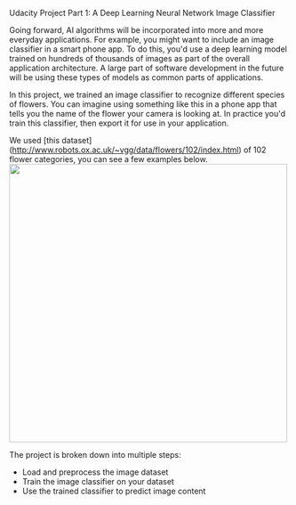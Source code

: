 Udacity Project 
Part 1:  A Deep Learning Neural Network Image Classifier

Going forward, AI algorithms will be incorporated into more and more everyday applications. 
For example, you might want to include an image classifier in a smart phone app. To do this, 
you'd use a deep learning model trained on hundreds of thousands of images as part of the 
overall application architecture. A large part of software development in the future will 
be using these types of models as common parts of applications. 

In this project, we trained an image classifier to recognize different species of flowers. 
You can imagine using something like this in a phone app that tells you the name of the 
flower your camera is looking at. In practice you'd train this classifier, then export it for 
use in your application. 

We used [this dataset]
(http://www.robots.ox.ac.uk/~vgg/data/flowers/102/index.html) of 102 flower categories, 
you can see a few examples below. 
<img src='assets/Flowers.png' width=500px>

The project is broken down into multiple steps:
* Load and preprocess the image dataset
* Train the image classifier on your dataset
* Use the trained classifier to predict image content
